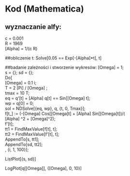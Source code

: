 # Kod (Mathematica)

## wyznaczanie alfy:
c = 0.001<br>
R = 1969<br>
\[Alpha] = 1/(c R)

##obliczenie t:
Solve[0.05 == Exp[-\[Alpha]*t], t]

##badanie zależności i stworzenie wykresów:
\[Omega] = 1;<br>
s = {}; sd = {};<br>
Do[<br>
  \[Omega] = 0.1  i;<br>
  T = 2 \[Pi] / \[Omega] ;<br>
  tmax = 10 T;<br>
  eq = q'[t] + \[Alpha] q[t] == Sin[\[Omega] t];<br>
  wp = q[0] = 0;<br>
  sol = NDSolve[{eq, wp}, q, {t, 0, Tmax}];<br>
  f[t_] := (-\[Omega] Cos[\[Omega]t] + \[Alpha] Sin[\[Omega]t])/(\
\[Alpha] ^2 +  \[Omega]^2);<br>
  f'[t];<br>
  tt1 = FindMaxValue[f[t], t];<br>
  tt2 = FindMaxValue[f'[t], t];<br>
  AppendTo[s, tt1];<br>
  AppendTo[sd, tt2];<br>
  , {i, 1, 100}];<br>

ListPlot[{s, sd}]<br>

LogPlot[q[\[Omega]], {\[Omega], 0, 10}]